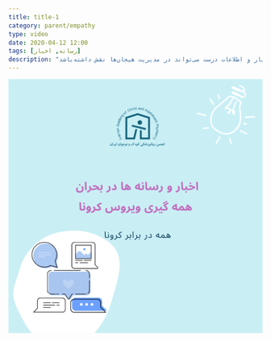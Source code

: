 ```yaml
---
title: title-1
category: parent/empathy
type: video
date: 2020-04-12 12:00
tags: [رسانه, اخبار]
description: "انتخاب آگاهانه اخبار و اطلاعات درست می‌تواند در مدیریت هیجان‌ها نقش داشته‌باشد "
---
```


[![](../../static/images/corona-news-cover.png)](../../static/videos/corona-news.mp4)
